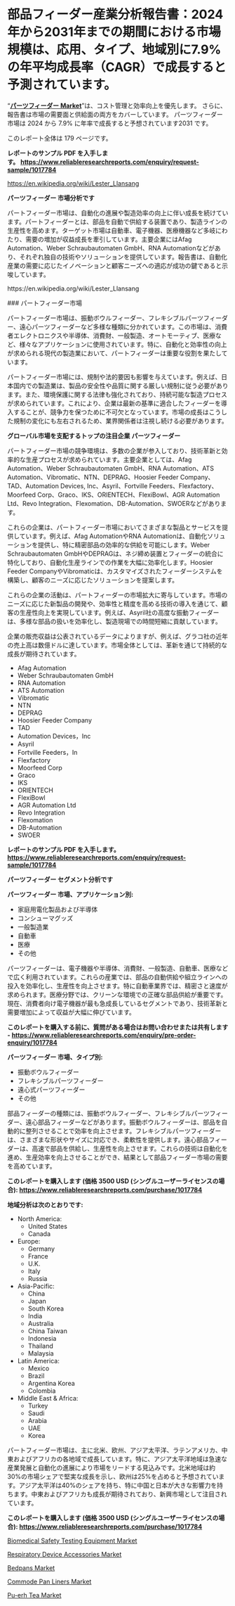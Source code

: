 <p><h1>部品フィーダー産業分析報告書：2024年から2031年までの期間における市場規模は、応用、タイプ、地域別に7.9%の年平均成長率（CAGR）で成長すると予測されています。</h1></p><p>&ldquo;<strong><a href="https://www.reliableresearchreports.com/part-feeders-r1017784?utm_campaign=110&utm_medium=9&utm_source=Github&utm_content=ia&utm_term=28092024&utm_id=part-feeders">パーツフィーダー Market</a></strong>&rdquo;は、コスト管理と効率向上を優先します。 さらに、報告書は市場の需要面と供給面の両方をカバーしています。 パーツフィーダー 市場は 2024 から 7.9% に年率で成長すると予想されています2031 です。</p>
<p>このレポート全体は 179 ページです。</p>
<p><strong>レポートのサンプル PDF を入手します。&nbsp;<a href="https://www.reliableresearchreports.com/enquiry/request-sample/1017784?utm_campaign=110&utm_medium=9&utm_source=Github&utm_content=ia&utm_term=28092024&utm_id=part-feeders">https://www.reliableresearchreports.com/enquiry/request-sample/1017784</a></strong></p>
<p><a href="https://en.wikipedia.org/wiki/Lester_Llansang?utm_campaign=110&utm_medium=9&utm_source=Github&utm_content=ia&utm_term=28092024&utm_id=part-feeders">https://en.wikipedia.org/wiki/Lester_Llansang</a></p>
<p><strong>パーツフィーダー 市場分析です</strong></p>
<p><p>パートフィーダー市場は、自動化の進展や製造効率の向上に伴い成長を続けています。パートフィーダーとは、部品を自動で供給する装置であり、製造ラインの生産性を高めます。ターゲット市場は自動車、電子機器、医療機器など多岐にわたり、需要の増加が収益成長を牽引しています。主要企業にはAfag Automation、Weber Schraubautomaten GmbH、RNA Automationなどがあり、それぞれ独自の技術やソリューションを提供しています。報告書は、自動化産業の需要に応じたイノベーションと顧客ニーズへの適応が成功の鍵であると示唆しています。</p></p>
<p>https://en.wikipedia.org/wiki/Lester_Llansang</p>
<p><p>### パートフィーダー市場</p><p>パートフィーダー市場は、振動ボウルフィーダー、フレキシブルパーツフィーダー、遠心パーツフィーダーなど多様な種類に分かれています。この市場は、消費者エレクトロニクスや半導体、消費財、一般製造、オートモーティブ、医療など、様々なアプリケーションに使用されています。特に、自動化と効率性の向上が求められる現代の製造業において、パートフィーダーは重要な役割を果たしています。</p><p>パートフィーダー市場には、規制や法的要因も影響を与えています。例えば、日本国内での製造業は、製品の安全性や品質に関する厳しい規制に従う必要があります。また、環境保護に関する法律も強化されており、持続可能な製造プロセスが求められています。これにより、企業は最新の基準に適合したフィーダーを導入することが、競争力を保つために不可欠となっています。市場の成長はこうした規制の変化にも左右されるため、業界関係者は注視し続ける必要があります。</p></p>
<p><strong>グローバル市場を支配するトップの注目企業 パーツフィーダー</strong></p>
<p><p>パートフィーダー市場の競争環境は、多数の企業が参入しており、技術革新と効率的な生産プロセスが求められています。主要企業としては、Afag Automation、Weber Schraubautomaten GmbH、RNA Automation、ATS Automation、Vibromatic、NTN、DEPRAG、Hoosier Feeder Company、TAD、Automation Devices, Inc、Asyril、Fortville Feeders、Flexfactory、Moorfeed Corp、Graco、IKS、ORIENTECH、FlexiBowl、AGR Automation Ltd、Revo Integration、Flexomation、DB-Automation、SWOERなどがあります。</p><p>これらの企業は、パートフィーダー市場においてさまざまな製品とサービスを提供しています。例えば、Afag AutomationやRNA Automationは、自動化ソリューションを提供し、特に精密部品の効率的な供給を可能にします。Weber Schraubautomaten GmbHやDEPRAGは、ネジ締め装置とフィーダーの統合に特化しており、自動化生産ラインでの作業を大幅に効率化します。Hoosier Feeder CompanyやVibromaticは、カスタマイズされたフィーダーシステムを構築し、顧客のニーズに応じたソリューションを提案します。</p><p>これらの企業の活動は、パートフィーダーの市場拡大に寄与しています。市場のニーズに応じた新製品の開発や、効率性と精度を高める技術の導入を通じて、顧客の生産性向上を実現しています。例えば、Asyril社の高度な振動フィーダーは、多様な部品の扱いを効率化し、製造現場での時間短縮に貢献しています。</p><p>企業の販売収益は公表されているデータによりますが、例えば、グラコ社の近年の売上高は数億ドルに達しています。市場全体としては、革新を通じて持続的な成長が期待されています。</p></p>
<p><ul><li>Afag Automation</li><li>Weber Schraubautomaten GmbH</li><li>RNA Automation</li><li>ATS Automation</li><li>Vibromatic</li><li>NTN</li><li>DEPRAG</li><li>Hoosier Feeder Company</li><li>TAD</li><li>Automation Devices，Inc</li><li>Asyril</li><li>Fortville Feeders，In</li><li>Flexfactory</li><li>Moorfeed Corp</li><li>Graco</li><li>IKS</li><li>ORIENTECH</li><li>FlexiBowl</li><li>AGR Automation Ltd</li><li>Revo Integration</li><li>Flexomation</li><li>DB-Automation</li><li>SWOER</li></ul></p>
<p><strong>レポートのサンプル PDF を入手します。 <a href="https://www.reliableresearchreports.com/enquiry/request-sample/1017784?utm_campaign=110&utm_medium=9&utm_source=Github&utm_content=ia&utm_term=28092024&utm_id=part-feeders">https://www.reliableresearchreports.com/enquiry/request-sample/1017784</a></strong></p>
<p><strong>パーツフィーダー セグメント分析です</strong></p>
<p><strong>パーツフィーダー 市場、アプリケーション別:</strong></p>
<p><ul><li>家庭用電化製品および半導体</li><li>コンシューマグッズ</li><li>一般製造業</li><li>自動車</li><li>医療</li><li>その他</li></ul></p>
<p><p>パーツフィーダーは、電子機器や半導体、消費財、一般製造、自動車、医療などで広く利用されています。これらの産業では、部品の自動供給や組立ラインへの投入を効率化し、生産性を向上させます。特に自動車業界では、精密さと速度が求められます。医療分野では、クリーンな環境での正確な部品供給が重要です。現在、消費者向け電子機器が最も急成長しているセグメントであり、技術革新と需要増加によって収益が大幅に伸びています。</p></p>
<p><strong>このレポートを購入する前に、質問がある場合はお問い合わせまたは共有します - <a href="https://www.reliableresearchreports.com/enquiry/pre-order-enquiry/1017784?utm_campaign=110&utm_medium=9&utm_source=Github&utm_content=ia&utm_term=28092024&utm_id=part-feeders">https://www.reliableresearchreports.com/enquiry/pre-order-enquiry/1017784</a></strong></p>
<p><strong>パーツフィーダー 市場、タイプ別:</strong></p>
<p><ul><li>振動ボウルフィーダー</li><li>フレキシブルパーツフィーダー</li><li>遠心式パーツフィーダー</li><li>その他</li></ul></p>
<p><p>部品フィーダーの種類には、振動ボウルフィーダー、フレキシブルパーツフィーダー、遠心部品フィーダーなどがあります。振動ボウルフィーダーは、部品を自動的に整列させることで効率を向上させます。フレキシブルパーツフィーダーは、さまざまな形状やサイズに対応でき、柔軟性を提供します。遠心部品フィーダーは、高速で部品を供給し、生産性を向上させます。これらの技術は自動化を進め、生産効率を向上させることができ、結果として部品フィーダー市場の需要を高めています。</p></p>
<p><strong>このレポートを購入します (価格 3500 USD (シングルユーザーライセンスの場合): <a href="https://www.reliableresearchreports.com/purchase/1017784?utm_campaign=110&utm_medium=9&utm_source=Github&utm_content=ia&utm_term=28092024&utm_id=part-feeders">https://www.reliableresearchreports.com/purchase/1017784</a></strong></p>
<p><strong>地域分析は次のとおりです:</strong></p>
<p><ul>
    <li>
        North America:
        <ul>
            <li>United States</li>
            <li>Canada</li>
        </ul>
    </li>
    <li>
        Europe:
        <ul>
            <li>Germany</li>
            <li>France</li>
            <li>U.K.</li>
            <li>Italy</li>
            <li>Russia</li>
        </ul>
    </li>
    <li>
        Asia-Pacific:
        <ul>
            <li>China</li>
            <li>Japan</li>
            <li>South Korea</li>
            <li>India</li>
            <li>Australia</li>
            <li>China Taiwan</li>
            <li>Indonesia</li>
            <li>Thailand</li>
            <li>Malaysia</li>
        </ul>
    </li>
    <li>
        Latin America:
        <ul>
            <li>Mexico</li>
            <li>Brazil</li>
            <li>Argentina Korea</li>
            <li>Colombia</li>
        </ul>
    </li>
    <li>
        Middle East & Africa:
        <ul>
            <li>Turkey</li>
            <li>Saudi</li>
            <li>Arabia</li>
            <li>UAE</li>
            <li>Korea</li>
        </ul>
    </li>
    </ul></p>
<p><p>パートフィーダー市場は、主に北米、欧州、アジア太平洋、ラテンアメリカ、中東およびアフリカの各地域で成長しています。特に、アジア太平洋地域は急速な産業発展と自動化の進展により市場をリードする見込みです。北米地域は約30%の市場シェアで堅実な成長を示し、欧州は25%を占めると予想されています。アジア太平洋は40%のシェアを持ち、特に中国と日本が大きな影響力を持ちます。中東およびアフリカも成長が期待されており、新興市場として注目されています。</p></p>
<p><strong>このレポートを購入します (価格 3500 USD (シングルユーザーライセンスの場合): <a href="https://www.reliableresearchreports.com/purchase/1017784?utm_campaign=110&utm_medium=9&utm_source=Github&utm_content=ia&utm_term=28092024&utm_id=part-feeders">https://www.reliableresearchreports.com/purchase/1017784</a></strong></p>
<p><p><a href="https://github.com/Rekhakhatun65/Market-Research-Report-List-1/blob/main/biomedical-safety-testing-equipment-market.md?utm_campaign=110&utm_medium=9&utm_source=Github&utm_content=ia&utm_term=28092024&utm_id=part-feeders">Biomedical Safety Testing Equipment Market</a></p><p><a href="https://github.com/HeatherFernandez476/Market-Research-Report-List-1/blob/main/respiratory-device-accessories-market.md?utm_campaign=110&utm_medium=9&utm_source=Github&utm_content=ia&utm_term=28092024&utm_id=part-feeders">Respiratory Device Accessories Market</a></p><p><a href="https://www.linkedin.com/pulse/strategic-insights-global-bedpans-market-trends-2024-2031-covered-ldrzc?trackingId=FNpv3AY%2BSamY%2F5SNDlqpCA%3D%3D&utm_campaign=110&utm_medium=9&utm_source=Github&utm_content=ia&utm_term=28092024&utm_id=part-feeders">Bedpans Market</a></p><p><a href="https://www.linkedin.com/pulse/mapping-commode-pan-liners-market-trends-challenges-breakthroughs-iixke?trackingId=UwZ5rArxRbak%2BvGTcBafCg%3D%3D&utm_campaign=110&utm_medium=9&utm_source=Github&utm_content=ia&utm_term=28092024&utm_id=part-feeders">Commode Pan Liners Market</a></p><p><a href="https://issuu.com/reportprime-2/docs/pu-erh-tea-market-size-2030.pptx_e018e474f81a67?utm_campaign=110&utm_medium=9&utm_source=Github&utm_content=ia&utm_term=28092024&utm_id=part-feeders">Pu-erh Tea Market</a></p></p>